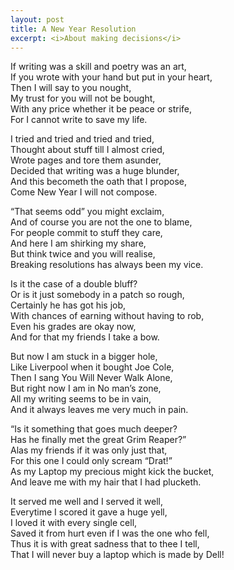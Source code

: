 ```yaml
---
layout: post
title: A New Year Resolution
excerpt: <i>About making decisions</i>
---
```


If writing was a skill and poetry was an art,  
If you wrote with your hand but put in your heart,  
Then I will say to you nought,  
My trust for you will not be bought,  
With any price whether it be peace or strife,  
For I cannot write to save my life.  

I tried and tried and tried and tried,  
Thought about stuff till I almost cried,  
Wrote pages and tore them asunder,  
Decided that writing was a huge blunder,  
And this becometh the oath that I propose,  
Come New Year I will not compose.  

“That seems odd” you might exclaim,   
And of course you are not the one to blame,  
For people commit to stuff they care,  
And here I am shirking my share,  
But think twice and you will realise,  
Breaking resolutions has always been my vice.  

Is it the case of a double bluff?  
Or is it just somebody in a patch so rough,  
Certainly he has got his job,  
With chances of earning without having to rob,  
Even his grades are okay now,  
And for that my friends I take a bow.  

But now I am stuck in a bigger hole,  
Like Liverpool when it bought Joe Cole,  
Then I sang You Will Never Walk Alone,  
But right now I am in No man’s zone,  
All my writing seems to be in vain,  
And it always leaves me very much in pain.  

“Is it something that goes much deeper?  
Has he finally met the great Grim Reaper?”  
Alas my friends if it was only just that,  
For this one I could only scream “Drat!”  
As my Laptop my precious might kick the bucket,  
And leave me with my hair that I had plucketh.  

It served me well and I served it well,  
Everytime I scored it gave a huge yell,  
I loved it with every single cell,  
Saved it from hurt even if I was the one who fell,  
Thus it is with great sadness that to thee I tell,  
That I will never buy a laptop which is made by Dell!  
